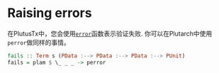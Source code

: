 # Raising errors

在PlutusTx中，您会使用[`error`](https://playground.plutus.iohkdev.io/doc/haddock/plutus-tx/html/PlutusTx-Prelude.html#v:error)函数表示验证失败. 你可以在Plutarch中使用`perror`做同样的事情。

```hs
fails :: Term s (PData :--> PData :--> PData :--> PUnit)
fails = plam $ \_ _ _ -> perror
```